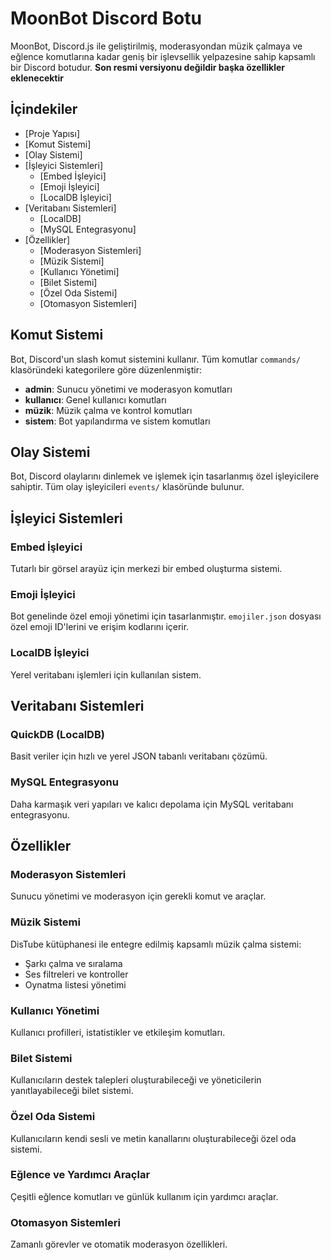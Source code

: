 # MoonBot Discord Botu

MoonBot, Discord.js ile geliştirilmiş, moderasyondan müzik çalmaya ve eğlence komutlarına kadar geniş bir işlevsellik yelpazesine sahip kapsamlı bir Discord botudur. **Son resmi versiyonu değildir başka özellikler eklenecektir**

## İçindekiler
- [Proje Yapısı]
- [Komut Sistemi]
- [Olay Sistemi]
- [İşleyici Sistemleri]
  - [Embed İşleyici]
  - [Emoji İşleyici]
  - [LocalDB İşleyici]
- [Veritabanı Sistemleri]
  - [LocalDB]
  - [MySQL Entegrasyonu]
- [Özellikler]
  - [Moderasyon Sistemleri]
  - [Müzik Sistemi]
  - [Kullanıcı Yönetimi]
  - [Bilet Sistemi]
  - [Özel Oda Sistemi]
  - [Otomasyon Sistemleri]

## Komut Sistemi

Bot, Discord'un slash komut sistemini kullanır. Tüm komutlar `commands/` klasöründeki kategorilere göre düzenlenmiştir:
- **admin**: Sunucu yönetimi ve moderasyon komutları
- **kullanıcı**: Genel kullanıcı komutları
- **müzik**: Müzik çalma ve kontrol komutları
- **sistem**: Bot yapılandırma ve sistem komutları

## Olay Sistemi

Bot, Discord olaylarını dinlemek ve işlemek için tasarlanmış özel işleyicilere sahiptir. Tüm olay işleyicileri `events/` klasöründe bulunur.

## İşleyici Sistemleri

### Embed İşleyici
Tutarlı bir görsel arayüz için merkezi bir embed oluşturma sistemi.

### Emoji İşleyici
Bot genelinde özel emoji yönetimi için tasarlanmıştır. `emojiler.json` dosyası özel emoji ID'lerini ve erişim kodlarını içerir.

### LocalDB İşleyici
Yerel veritabanı işlemleri için kullanılan sistem.

## Veritabanı Sistemleri

### QuickDB (LocalDB)
Basit veriler için hızlı ve yerel JSON tabanlı veritabanı çözümü.

### MySQL Entegrasyonu
Daha karmaşık veri yapıları ve kalıcı depolama için MySQL veritabanı entegrasyonu.

## Özellikler

### Moderasyon Sistemleri
Sunucu yönetimi ve moderasyon için gerekli komut ve araçlar.

### Müzik Sistemi
DisTube kütüphanesi ile entegre edilmiş kapsamlı müzik çalma sistemi:
- Şarkı çalma ve sıralama
- Ses filtreleri ve kontroller
- Oynatma listesi yönetimi

### Kullanıcı Yönetimi
Kullanıcı profilleri, istatistikler ve etkileşim komutları.

### Bilet Sistemi
Kullanıcıların destek talepleri oluşturabileceği ve yöneticilerin yanıtlayabileceği bilet sistemi.

### Özel Oda Sistemi
Kullanıcıların kendi sesli ve metin kanallarını oluşturabileceği özel oda sistemi.

### Eğlence ve Yardımcı Araçlar
Çeşitli eğlence komutları ve günlük kullanım için yardımcı araçlar.

### Otomasyon Sistemleri
Zamanlı görevler ve otomatik moderasyon özellikleri.

